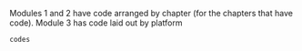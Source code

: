 Modules 1 and 2 have code arranged by chapter (for the chapters that have code). Module 3 has code laid out by platform
```
codes
```
